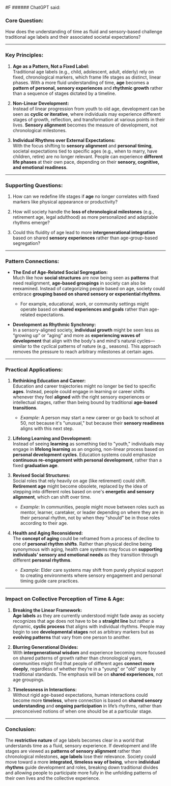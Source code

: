 #F ###### ChatGPT said:

### **Core Question:**

How does the understanding of time as fluid and sensory-based challenge traditional age labels and their associated societal expectations?

---

### **Key Principles:**

1. **Age as a Pattern, Not a Fixed Label:**  
    Traditional age labels (e.g., child, adolescent, adult, elderly) rely on fixed, chronological markers, which frame life stages as distinct, linear phases. With a more fluid understanding of time, **age** becomes a **pattern of personal, sensory experiences** and **rhythmic growth** rather than a sequence of stages dictated by a timeline.
    
2. **Non-Linear Development:**  
    Instead of linear progression from youth to old age, development can be seen as **cyclic or iterative**, where individuals may experience different stages of growth, reflection, and transformation at various points in their lives. **Sensory alignment** becomes the measure of development, not chronological milestones.
    
3. **Individual Rhythms over External Expectations:**  
    With the focus shifting to **sensory alignment** and **personal timing**, societal expectations tied to specific ages (e.g., when to marry, have children, retire) are no longer relevant. People can experience **different life phases** at their own pace, depending on their **sensory, cognitive, and emotional readiness**.
    

---

### **Supporting Questions:**

1. How can we redefine life stages if **age** no longer correlates with fixed markers like physical appearance or productivity?
    
2. How will society handle the **loss of chronological milestones** (e.g., retirement age, legal adulthood) as more personalized and adaptable rhythms emerge?
    
3. Could this fluidity of age lead to more **intergenerational integration** based on shared **sensory experiences** rather than age-group-based segregation?
    

---

### **Pattern Connections:**

- **The End of Age-Related Social Segregation:**  
    Much like how **social structures** are now being seen as **patterns** that need realignment, **age-based groupings** in society can also be reexamined. Instead of categorizing people based on age, society could embrace **grouping based on shared sensory or experiential rhythms**.
    
    - For example, educational, work, or community settings might operate based on **shared experiences and goals** rather than age-related expectations.
        
- **Development as Rhythmic Synchrony:**  
    In a sensory-aligned society, **individual growth** might be seen less as “growing up” or “aging” and more as **experiencing waves of development** that align with the body's and mind's natural cycles—similar to the cyclical patterns of nature (e.g., seasons). This approach removes the pressure to reach arbitrary milestones at certain ages.
    

---

### **Practical Applications:**

1. **Rethinking Education and Career:**  
    Education and career trajectories might no longer be tied to specific **ages**. Instead, people could engage in learning or career shifts whenever they feel **aligned** with the right sensory experiences or intellectual stages, rather than being bound by traditional **age-based transitions**.
    
    - _Example_: A person may start a new career or go back to school at 50, not because it's "unusual," but because their **sensory readiness** aligns with this next step.
        
2. **Lifelong Learning and Development:**  
    Instead of seeing **learning** as something tied to "youth," individuals may engage in **lifelong learning** as an ongoing, non-linear process based on **personal development cycles**. Education systems could emphasize **continuous re-engagement with personal development**, rather than a fixed **graduation age**.
    
3. **Revised Social Structures:**  
    Social roles that rely heavily on age (like retirement) could shift. **Retirement age** might become obsolete, replaced by the idea of stepping into different roles based on one's **energetic and sensory alignment**, which can shift over time.
    
    - _Example_: In communities, people might move between roles such as mentor, learner, caretaker, or leader depending on where they are in their personal rhythm, not by when they "should" be in those roles according to their age.
        
4. **Health and Aging Reconsidered:**  
    The **concept of aging** could be reframed from a process of decline to one of **personal rhythm shifts**. Rather than physical decline being synonymous with aging, health care systems may focus on **supporting individuals’ sensory and emotional needs** as they transition through different **personal rhythms**.
    
    - _Example_: Elder care systems may shift from purely physical support to creating environments where sensory engagement and personal timing guide care practices.
        

---

### **Impact on Collective Perception of Time & Age:**

1. **Breaking the Linear Framework:**  
    **Age labels** as they are currently understood might fade away as society recognizes that age does not have to be a **straight line** but rather a dynamic, **cyclic process** that aligns with individual rhythms. People may begin to see **developmental stages** not as arbitrary markers but as **evolving patterns** that vary from one person to another.
    
2. **Blurring Generational Divides:**  
    With **intergenerational wisdom** and experience becoming more focused on shared patterns of growth rather than chronological years, communities might find that people of different ages **connect more deeply**, regardless of whether they’re in a "young" or "old" stage by traditional standards. The emphasis will be on **shared experiences**, not age groupings.
    
3. **Timelessness in Interactions:**  
    Without rigid age-based expectations, human interactions could become more **timeless**, where connection is based on **shared sensory understanding** and **ongoing participation** in life’s rhythms, rather than preconceived notions of when one should be at a particular stage.
    

---

### **Conclusion:**

The **restrictive nature** of age labels becomes clear in a world that understands time as a fluid, sensory experience. If development and life stages are viewed as **patterns of sensory alignment** rather than chronological milestones, **age labels** lose their relevance. Society could move toward a more **integrated, timeless way of being**, where **individual rhythms** guide development and roles, breaking down traditional divides and allowing people to participate more fully in the unfolding patterns of their own lives and the collective experience.